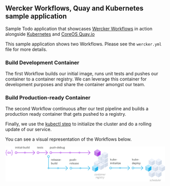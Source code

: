 ##  Wercker Workflows, Quay and Kubernetes sample application

Sample Todo application that showcases [Wercker Workflows](http://wercker.com/workflows/) in action alongside [Kubernetes](http://kubernetes.io) and [CoreOS Quay.io](http://quay.io)

This sample application shows two Workflows. Please see the `wercker.yml` file for more details.

### Build Development Container

The first Workflow builds our initial image, runs unit tests and pushes our container to a container registry.
We can leverage this container for development purposes and share the container amongst our team.

### Build Production-ready Container

The second Workflow continuous after our test pipeline and builds a production ready container that gets
pushed to a registry.

Finally, we use the [kubectl step](https://github.com/wercker/step-kubectl) to initialize the cluster and do a rolling update of our service.

You can see a visual representation of the Workflows below.

![image](kubernetes-workflow.png)
